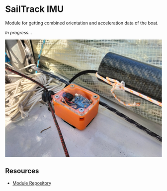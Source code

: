 # SailTrack IMU
Module for getting combined orientation and acceleration data of the boat.

*In progress...*

![imu-image](Assets/IMU%20Image.jpg)

## Resources
* [Module Repository](https://github.com/metis-vela-unipd/sailtrack-imu)

